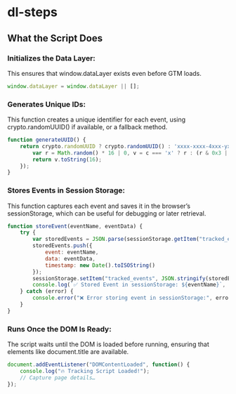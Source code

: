 # dl-steps

## What the Script Does

### Initializes the Data Layer:
This ensures that window.dataLayer exists even before GTM loads.
```javascript
window.dataLayer = window.dataLayer || [];
```

### Generates Unique IDs:
This function creates a unique identifier for each event, using crypto.randomUUID() if available, or a fallback method.
```javascript
function generateUUID() {
    return crypto.randomUUID ? crypto.randomUUID() : 'xxxx-xxxx-4xxx-yxxx-xxxx'.replace(/[xy]/g, function(c) {
        var r = Math.random() * 16 | 0, v = c === 'x' ? r : (r & 0x3 | 0x8);
        return v.toString(16);
    });
}
```

### Stores Events in Session Storage:
This function captures each event and saves it in the browser’s sessionStorage, which can be useful for debugging or later retrieval.
```javascript
function storeEvent(eventName, eventData) {
    try {
        var storedEvents = JSON.parse(sessionStorage.getItem("tracked_events")) || [];
        storedEvents.push({
            event: eventName,
            data: eventData,
            timestamp: new Date().toISOString()
        });
        sessionStorage.setItem("tracked_events", JSON.stringify(storedEvents));
        console.log(`✅ Stored Event in sessionStorage: ${eventName}`, eventData);
    } catch (error) {
        console.error("❌ Error storing event in sessionStorage:", error);
    }
}
```

### Runs Once the DOM Is Ready:
The script waits until the DOM is loaded before running, ensuring that elements like document.title are available.
```javascript
document.addEventListener("DOMContentLoaded", function() {
    console.log("🔥 Tracking Script Loaded!");
    // Capture page details…
});
```

